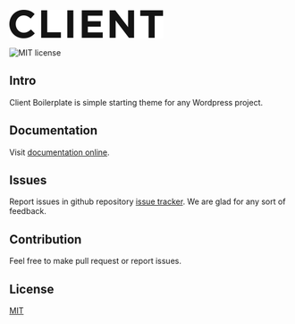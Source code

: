 ![Wyvern](img/logo.png)

![MIT license](https://img.shields.io/badge/license-MIT-blue.svg)

## Intro

Client Boilerplate is simple starting theme for any Wordpress project.

## Documentation

Visit [documentation online](http://www.client.style).

## Issues

Report issues in github repository [issue tracker](https://github.com/clientagency/client.theme/issues). We are glad for any sort of feedback.

## Contribution

Feel free to make pull request or report issues.

## License

[MIT](http://opensource.org/licenses/MIT)